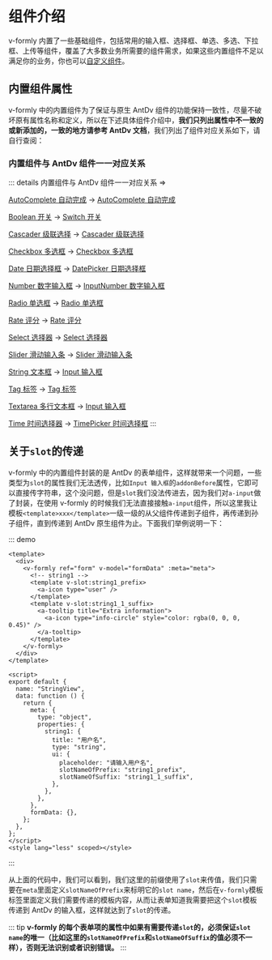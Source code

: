 # 组件介绍

v-formly 内置了一些基础组件，包括常用的输入框、选择框、单选、多选、下拉框、上传等组件，覆盖了大多数业务所需要的组件需求，如果这些内置组件不足以满足你的业务，你也可以[自定义组件](/zh/components/custom-components.html)。

## 内置组件属性

v-formly 中的内置组件为了保证与原生 AntDv 组件的功能保持一致性，尽量不破坏原有属性名称和定义，所以在下述具体组件介绍中，**我们只列出属性中不一致的或新添加的，一致的地方请参考 AntDv 文档**，我们列出了组件对应关系如下，请自行查阅：

### 内置组件与 AntDv 组件一一对应关系

::: details 内置组件与 AntDv 组件一一对应关系 =>

[AutoComplete 自动完成](/zh/components/autocomplete.html) -> [AutoComplete 自动完成](https://1x.antdv.com/components/auto-complete-cn/)

[Boolean 开关](/zh/components/boolean.html) -> [Switch 开关](https://1x.antdv.com/components/switch-cn/)

[Cascader 级联选择](/zh/components/cascader.html) -> [Cascader 级联选择](https://1x.antdv.com/components/cascader-cn/)

[Checkbox 多选框](/zh/components/checkbox.html) -> [Checkbox 多选框](https://1x.antdv.com/components/checkbox-cn/)

[Date 日期选择框](/zh/components/date.html) -> [DatePicker 日期选择框](https://1x.antdv.com/components/date-picker-cn/)

[Number 数字输入框](/zh/components/number.html) -> [InputNumber 数字输入框](https://1x.antdv.com/components/input-number-cn/)

[Radio 单选框](/zh/components/radio.html) -> [Radio 单选框](https://1x.antdv.com/components/radio-cn/)

[Rate 评分](/zh/components/rate.html) -> [Rate 评分](https://1x.antdv.com/components/rate-cn/)

[Select 选择器](/zh/components/select.html) -> [Select 选择器](https://1x.antdv.com/components/select-cn/)

[Slider 滑动输入条](/zh/components/slider.html) -> [Slider 滑动输入条](https://1x.antdv.com/components/slider-cn/)

[String 文本框](/zh/components/string.html) -> [Input 输入框](https://1x.antdv.com/components/input-cn/)

[Tag 标签](/zh/components/tag.html) -> [Tag 标签](https://1x.antdv.com/components/tag-cn/)

[Textarea 多行文本框](/zh/components/textarea.html) -> [Input 输入框](https://1x.antdv.com/components/input-cn/#components-input-demo-textarea)

[Time 时间选择器](/zh/components/time.html) -> [TimePicker 时间选择框](https://1x.antdv.com/components/time-picker-cn/)
:::

## 关于`slot`的传递

v-formly 中的内置组件封装的是 AntDv 的表单组件，这样就带来一个问题，一些类型为`slot`的属性我们无法透传，比如`Input 输入框`的`addonBefore`属性，它即可以直接传字符串，这个没问题，但是`slot`我们没法传进去，因为我们对`a-input`做了封装，在使用 v-formly 的时候我们无法直接接触`a-input`组件，所以这里我让模板`<template>xxx</template>`一级一级的从父组件传递到子组件，再传递到孙子组件，直到传递到 AntDv 原生组件为止。下面我们举例说明一下：

::: demo

```vue
<template>
  <div>
    <v-formly ref="form" v-model="formData" :meta="meta">
      <!-- string1 -->
      <template v-slot:string1_prefix>
        <a-icon type="user" />
      </template>
      <template v-slot:string1_1_suffix>
        <a-tooltip title="Extra information">
          <a-icon type="info-circle" style="color: rgba(0, 0, 0, 0.45)" />
        </a-tooltip>
      </template>
    </v-formly>
  </div>
</template>

<script>
export default {
  name: "StringView",
  data: function () {
    return {
      meta: {
        type: "object",
        properties: {
          string1: {
            title: "用户名",
            type: "string",
            ui: {
              placeholder: "请输入用户名",
              slotNameOfPrefix: "string1_prefix",
              slotNameOfSuffix: "string1_1_suffix",
            },
          },
        },
      },
      formData: {},
    };
  },
};
</script>
<style lang="less" scoped></style>
```

:::

从上面的代码中，我们可以看到，我们这里的前缀使用了`slot`来传值，我们只需要在`meta`里面定义`slotNameOfPrefix`来标明它的`slot name`，然后在`v-formly`模板标签里面定义我们需要传递的模板内容，从而让表单知道我需要把这个`slot`模板传递到 AntDv 的输入框，这样就达到了`slot`的传递。

::: tip
**v-formly 的每个表单项的属性中如果有需要传递`slot`的，必须保证`slot name`的唯一（比如这里的`slotNameOfPrefix`和`slotNameOfSuffix`的值必须不一样），否则无法识别或者识别错误。**
:::
